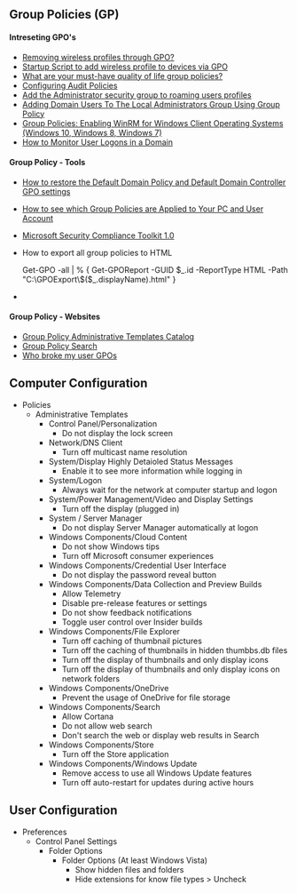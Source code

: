 ## Group Policies (GP)

#### Intreseting GPO's
  - [Removing wireless profiles through GPO?](https://www.reddit.com/r/sysadmin/comments/8watf6/removing_wireless_profiles_through_gpo/)
  - [Startup Script to add wireless profile to devices via GPO](https://www.reddit.com/r/sysadmin/comments/8waekk/startup_script_to_add_wireless_profile_to_devices/)
  - [What are your must-have quality of life group policies?](https://www.reddit.com/r/sysadmin/comments/8zam8f/what_are_your_musthave_quality_of_life_group/)
  - [Configuring Audit Policies](https://technet.microsoft.com/en-us/library/dd277403.aspx)
  - [Add the Administrator security group to roaming users profiles](http://www.grouppolicy.biz/2010/02/group-policy-setting-of-the-week-15-add-the-administrator-security-group-to-roaming-users-profiles/)
  - [Adding Domain Users To The Local Administrators Group Using Group Policy](https://richardstk.com/2013/11/26/adding-domain-users-to-the-local-administrators-group-using-group-policy/)
  - [Group Policies: Enabling WinRM for Windows Client Operating Systems (Windows 10, Windows 8, Windows 7)](https://sid-500.com/2018/08/16/enabling-winrm-for-windows-client-operating-systems-windows-10-windows-8-windows-7/)
  - [How to Monitor User Logоns in a Domain](https://www.netwrix.com/how_to_monitor_user_logons_in_domain.html?rid=gDd88kwH)

#### Group Policy - Tools 
  - [How to restore the Default Domain Policy and Default Domain Controller GPO settings](https://docs.microsoft.com/en-us/windows-server/administration/windows-commands/dcgpofix)
  - [How to see which Group Policies are Applied to Your PC and User Account](https://docs.microsoft.com/en-us/windows-server/administration/windows-commands/gpresult)
  - [Microsoft Security Compliance Toolkit 1.0](https://www.microsoft.com/en-us/download/details.aspx?id=55319)
  - How to export all group policies to HTML

    Get-GPO -all | % { Get-GPOReport -GUID $_.id -ReportType HTML -Path "C:\GPOExport\$($_.displayName).html" }
  - 
  
#### Group Policy - Websites
  - [Group Policy Administrative Templates Catalog](https://getadmx.com/)
  - [Group Policy Search](https://gpsearch.azurewebsites.net/)
  - [Who broke my user GPOs](https://blogs.technet.microsoft.com/askpfeplat/2016/07/05/who-broke-my-user-gpos/)


## Computer Configuration
  - Policies
    - Administrative Templates
      - Control Panel/Personalization
          - Do not display the lock screen
      - Network/DNS Client
          - Turn off multicast name resolution
      - System/Display Highly Detaioled Status Messages
          - Enable it to see more information while logging in
      - System/Logon
          - Always wait for the network at computer startup and logon
      -  System/Power Management/Video and Display Settings
          - Turn off the display (plugged in)
      -  System / Server Manager
          - Do not display Server Manager automatically at logon
       - Windows Components/Cloud Content
          - Do not show Windows tips
          - Turn off Microsoft consumer experiences
       - Windows Components/Credential User Interface
          - Do not display the password reveal button
       - Windows Components/Data Collection and Preview Builds
          - Allow Telemetry
          - Disable pre-release features or settings
          - Do not show feedback notifications
          - Toggle user control over Insider builds
       - Windows Components/File Explorer
          - Turn off caching of thumbnail pictures
          - Turn off the caching of thumbnails in hidden thumbbs.db files
          - Turn off the display of thumbnails and only display icons
          - Turn off the display of thumbnails and only display icons on network folders 
       - Windows Components/OneDrive
          - Prevent the usage of OneDrive for file storage
       - Windows Components/Search
          - Allow Cortana
          - Do not allow web search
          - Don't search the web or display web results in Search
       - Windows Components/Store
          - Turn off the Store application
       - Windows Components/Windows Update
          - Remove access to use all Windows Update features
          - Turn off auto-restart for updates during active hours


## User Configuration
  - Preferences
    - Control Panel Settings
      - Folder Options
        - Folder Options (At least Windows Vista)
          - Show hidden files and folders
          - Hide extensions for know file types > Uncheck
